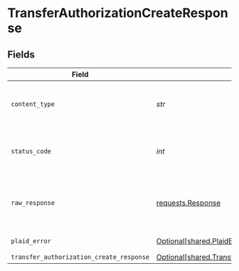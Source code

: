# TransferAuthorizationCreateResponse


## Fields

| Field                                                                                                              | Type                                                                                                               | Required                                                                                                           | Description                                                                                                        |
| ------------------------------------------------------------------------------------------------------------------ | ------------------------------------------------------------------------------------------------------------------ | ------------------------------------------------------------------------------------------------------------------ | ------------------------------------------------------------------------------------------------------------------ |
| `content_type`                                                                                                     | *str*                                                                                                              | :heavy_check_mark:                                                                                                 | HTTP response content type for this operation                                                                      |
| `status_code`                                                                                                      | *int*                                                                                                              | :heavy_check_mark:                                                                                                 | HTTP response status code for this operation                                                                       |
| `raw_response`                                                                                                     | [requests.Response](https://requests.readthedocs.io/en/latest/api/#requests.Response)                              | :heavy_check_mark:                                                                                                 | Raw HTTP response; suitable for custom response parsing                                                            |
| `plaid_error`                                                                                                      | [Optional[shared.PlaidError]](../../models/shared/plaiderror.md)                                                   | :heavy_minus_sign:                                                                                                 | Error response                                                                                                     |
| `transfer_authorization_create_response`                                                                           | [Optional[shared.TransferAuthorizationCreateResponse]](../../models/shared/transferauthorizationcreateresponse.md) | :heavy_minus_sign:                                                                                                 | OK                                                                                                                 |